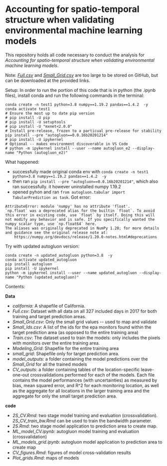 # Accounting for spatio-temporal structure when validating environmental machine learning models
This repository holds all code necessary to conduct the analysis for *Accounting for spatio-temporal structure when validating environmental machine learning models*. 

Note: [*Full.csv*](https://drive.google.com/file/d/1eqrPDRcOFm9jOMIe5CWy8BxRTUBWGcf3/view?usp=sharing) and [*Small_Grid.csv*](https://drive.google.com/file/d/1M1mAIEVWL00jPFf2sNf22mitPDAUBPay/view?usp=sharing) are too large to be stored on GitHub, but can be downloaded at the provided links. 

Setup: 
In order to run the portion of this code that is in python (the .ipynb files), install conda and run the following commands in the terminal: 
```{bash}
conda create -n test1 python=3.8 numpy==1.19.2 pandas==1.4.2  -y 
conda activate test1
# Ensure the most up to date pip version
# pip install -U pip  
# pip install -U setuptools
# pip install -U "mxnet<2.0.0"
# Install pre-release, frozen to a particual pre-release for stability
pip install --pre "autogluon==0.0.16b20201214" 
# pip install -U ipykernel
# Optional -- makes environment discoverable in VS Code
# python -m ipykernel install --user --name autogluon_e2 --display-name "Python (autogluon_e2)" 
```

What happened: 
- successfully made original conda env with `conda create -n test1 python=3.8 numpy==1.19.2 pandas==1.4.2  -y `
- then ran `pip install --pre "autogluon==0.0.16b20201214"`, which also ran successfully. it however uninstalled numpy 1.19.2
- opened pyhon and ran `from autogluon.tabular import TabularPrediction as task`. Got error: 
```
AttributeError: module 'numpy' has no attribute 'float'.
`np.float` was a deprecated alias for the builtin `float`. To avoid this error in existing code, use `float` by itself. Doing this will not modify any behavior and is safe. If you specifically wanted the numpy scalar type, use `np.float64` here.
The aliases was originally deprecated in NumPy 1.20; for more details and guidance see the original release note at:
    https://numpy.org/devdocs/release/1.20.0-notes.html#deprecations
```

Try with updated autogluon version: 
```
conda create -n updated_autogluon python=3.8  -y 
conda activate updated_autogluon
pip install autogluon
pip install -U ipykernel
python -m ipykernel install --user --name updated_autogluon --display-name "Python (updated_autogluon)" 
```

Contents: 

**Data**
* *california*: A shapefile of California. 
* *Full.csv*: Dataset with all data on all 327 included days in 2017 for both training and target prediction areas. 
* *Small_Grid.csv*: Only the small grid values -- used to map and validate
* *Small_Ids.csv*: A list of the ids for the epa monitors found within the target prediction area (as opposed to the entire training area)
* *Train.csv*: The dataset used to train the models: only includes the pixels with monitors over the entire training area. 
* *Modeling_Grid*: Shapefile for the entire training area
* *small_grid*: Shapefile only for target prediction area. 
* *model_outputs*: a folder containing the model predictions over the *Small_Grid* for all the trained models
* *CV_outputs*: a folder containing tables of the location-specific leave-one-out crossvalidations performed for each of the models. Each file contains the model performances (with uncertainties) as measured by bias, mean squared error, and R^2 for each monitoring location, as well as the aggregate for all locations in the larger training area and the aggregate for only the small target prediction area. 

**code**
* *2S_CV.Rmd*: two stage model training and evaluation (crossvalidation). *2S_CV_train_bw.Rmd* can be used to train the bandwidth parameter. 
* *2S.Rmd*: two stage model application to prediction area to create map. 
* *ML_model_CV.ipynb*: autogluon model training and evaluation (crossvalidation)
* *ML_models_grid.ipynb*: autogluon model application to prediction area to create map
* *CV_figures.Rmd*: figures of model cross-validation results
* *Plot_grids.Rmd*: maps of models
